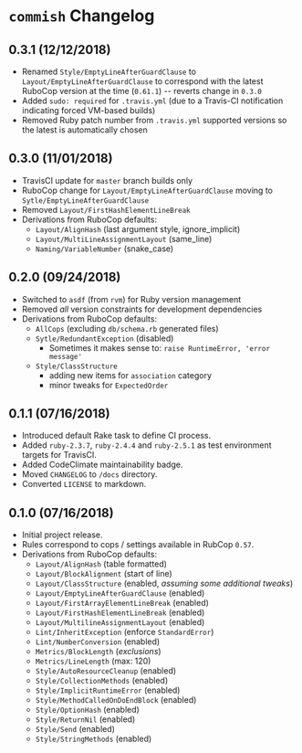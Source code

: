 # `commish` Changelog

## 0.3.1 (12/12/2018)

* Renamed `Style/EmptyLineAfterGuardClause` to `Layout/EmptyLineAfterGuardClause` to correspond with the latest RuboCop
  version at the time (`0.61.1`) -- reverts change in `0.3.0`
* Added `sudo: required` for `.travis.yml` (due to a Travis-CI notification indicating forced VM-based builds)
* Removed Ruby patch number from `.travis.yml` supported versions so the latest is automatically chosen


## 0.3.0 (11/01/2018)

* TravisCI update for `master` branch builds only
* RuboCop change for `Layout/EmptyLineAfterGuardClause` moving to `Sytle/EmptyLineAfterGuardClause`
* Removed `Layout/FirstHashElementLineBreak` 
* Derivations from RuboCop defaults:
  - `Layout/AlignHash` (last argument style, ignore_implicit)
  - `Layout/MultiLineAssignmentLayout` (same_line)
  - `Naming/VariableNumber` (snake_case)


## 0.2.0 (09/24/2018)

* Switched to `asdf` (from `rvm`) for Ruby version management
* Removed _all_ version constraints for development dependencies
* Derivations from RuboCop defaults:
  - `AllCops` (excluding `db/schema.rb` generated files)
  - `Sytle/RedundantException` (disabled)
    * Sometimes it makes sense to: `raise RuntimeError, 'error message'`
  - `Style/ClassStructure`
    * adding new items for `association` category
    * minor tweaks for `ExpectedOrder`


## 0.1.1 (07/16/2018)

* Introduced default Rake task to define CI process.
* Added `ruby-2.3.7`, `ruby-2.4.4` and `ruby-2.5.1` as test environment targets for TravisCI.
* Added CodeClimate maintainability badge.
* Moved `CHANGELOG` to `/docs` directory.
* Converted `LICENSE` to markdown.


## 0.1.0 (07/16/2018)

* Initial project release.
* Rules correspond to cops / settings available in RubCop `0.57`.
* Derivations from RuboCop defaults:
  - `Layout/AlignHash` (table formatted)
  - `Layout/BlockAlignment` (start of line)
  - `Layout/ClassStructure` (enabled, _assuming some additional tweaks_)
  - `Layout/EmptyLineAfterGuardClause` (enabled)
  - `Layout/FirstArrayElementLineBreak` (enabled)
  - `Layout/FirstHashElementLineBreak` (enabled)
  - `Layout/MultilineAssignmentLayout` (enabled)
  - `Lint/InheritException` (enforce `StandardError`)
  - `Lint/NumberConversion` (enabled)
  - `Metrics/BlockLength` (_exclusions_)
  - `Metrics/LineLength` (max: 120)
  - `Style/AutoResourceCleanup` (enabled)
  - `Style/CollectionMethods` (enabled)
  - `Style/ImplicitRuntimeError` (enabled)
  - `Style/MethodCalledOnDoEndBlock` (enabled)
  - `Style/OptionHash` (enabled)
  - `Style/ReturnNil` (enabled)
  - `Style/Send` (enabled)
  - `Style/StringMethods` (enabled)
